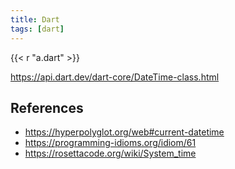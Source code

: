 ```yaml
---
title: Dart
tags: [dart]
---
```


{{< r "a.dart" >}}

<https://api.dart.dev/dart-core/DateTime-class.html>

## References

- <https://hyperpolyglot.org/web#current-datetime>
- <https://programming-idioms.org/idiom/61>
- <https://rosettacode.org/wiki/System_time>
